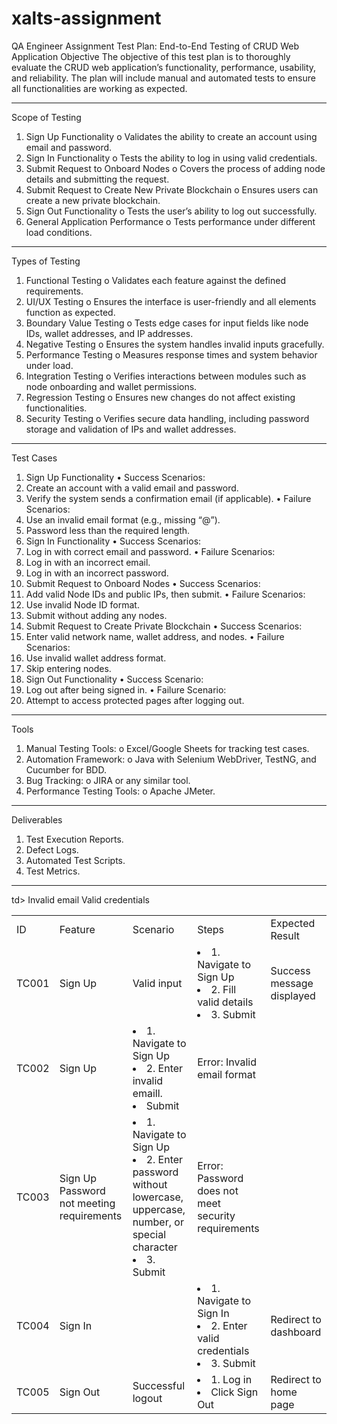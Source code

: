 # xalts-assignment
QA Engineer Assignment
Test Plan: End-to-End Testing of CRUD Web Application
Objective
The objective of this test plan is to thoroughly evaluate the CRUD web application’s functionality, performance, usability, and reliability. The plan will include manual and automated tests to ensure all functionalities are working as expected.
________________________________________
Scope of Testing
1.	Sign Up Functionality
o	Validates the ability to create an account using email and password.
2.	Sign In Functionality
o	Tests the ability to log in using valid credentials.
3.	Submit Request to Onboard Nodes
o	Covers the process of adding node details and submitting the request.
4.	Submit Request to Create New Private Blockchain
o	Ensures users can create a new private blockchain.
5.	Sign Out Functionality
o	Tests the user’s ability to log out successfully.
6.	General Application Performance
o	Tests performance under different load conditions.
________________________________________
Types of Testing
1.	Functional Testing
o	Validates each feature against the defined requirements.
2.	UI/UX Testing
o	Ensures the interface is user-friendly and all elements function as expected.
3.	Boundary Value Testing
o	Tests edge cases for input fields like node IDs, wallet addresses, and IP addresses.
4.	Negative Testing
o	Ensures the system handles invalid inputs gracefully.
5.	Performance Testing
o	Measures response times and system behavior under load.
6.	Integration Testing
o	Verifies interactions between modules such as node onboarding and wallet permissions.
7.	Regression Testing
o	Ensures new changes do not affect existing functionalities.
8.	Security Testing
o	Verifies secure data handling, including password storage and validation of IPs and wallet addresses.
________________________________________
Test Cases
1. Sign Up Functionality
•	Success Scenarios:
1.	Create an account with a valid email and password.
2.	Verify the system sends a confirmation email (if applicable).
•	Failure Scenarios:
1.	Use an invalid email format (e.g., missing “@”).
2.	Password less than the required length.
2. Sign In Functionality
•	Success Scenarios:
1.	Log in with correct email and password.
•	Failure Scenarios:
1.	Log in with an incorrect email.
2.	Log in with an incorrect password.
3. Submit Request to Onboard Nodes
•	Success Scenarios:
1.	Add valid Node IDs and public IPs, then submit.
•	Failure Scenarios:
1.	Use invalid Node ID format.
2.	Submit without adding any nodes.
4. Submit Request to Create Private Blockchain
•	Success Scenarios:
1.	Enter valid network name, wallet address, and nodes.
•	Failure Scenarios:
1.	Use invalid wallet address format.
2.	Skip entering nodes.
5. Sign Out Functionality
•	Success Scenario:
1.	Log out after being signed in.
•	Failure Scenario:
1.	Attempt to access protected pages after logging out.
________________________________________
Tools
1.	Manual Testing Tools: 
o	Excel/Google Sheets for tracking test cases.
2.	Automation Framework: 
o	Java with Selenium WebDriver, TestNG, and Cucumber for BDD.
3.	Bug Tracking: 
o	JIRA or any similar tool.
4.	Performance Testing Tools: 
o	Apache JMeter.
________________________________________
Deliverables
1.	Test Execution Reports.
2.	Defect Logs.
3.	Automated Test Scripts.
4.	Test Metrics.
________________________________________
<table>
<tr>
<td>ID</td>   
<td> Feature</td>
<td> Scenario</td>    
<td> Steps</td>
<td> Expected Result</td>
</tr>
<tr>
  <td>TC001</td>
  <td>	Sign Up</td>
  <td>	Valid input	</td><td>
    <li>1. Navigate to Sign Up</li>
    <li>2. Fill valid details</li>
    <li>3. Submit</li></td>
  <td>Success message displayed</td>
</tr>
<tr>
  <td>TC002</td>
  <td>	Sign Up</td>td>	Invalid email</td>
  <td>	
    <li>1. Navigate to Sign Up</li>
    <li>2. Enter invalid emaill.</li>
    <li> Submit</li></td>	
  <td>Error: Invalid email format</td>
</tr>
<tr>
  <td>TC003</td>
  <td>	Sign Up	Password not meeting requirements</td>
  <td><li>	1. Navigate to Sign Up</li>
    <li>2. Enter password without lowercase, uppercase, number, or special character</li>
    <li>3. Submit</li></td>
  <td>	Error: Password does not meet security requirements</td>
</tr>
<tr>
  <td>TC004</td>
  <td>	Sign In</td><td></td>	Valid credentials</td>
  <td>	<li>1. Navigate to Sign In</li>
    <li>2. Enter valid credentials</li>
    <li>3. Submit</li></td>
  <td>Redirect to dashboard</td></tr>
<tr>
  <td>TC005</td>
  <td>Sign Out</td>
  <td>Successful logout</td>
  <td>
    <li>	1. Log in</li>
  <li>Click Sign Out</li></td>
  <td>	Redirect to home page</td>
</tr>
</table>
